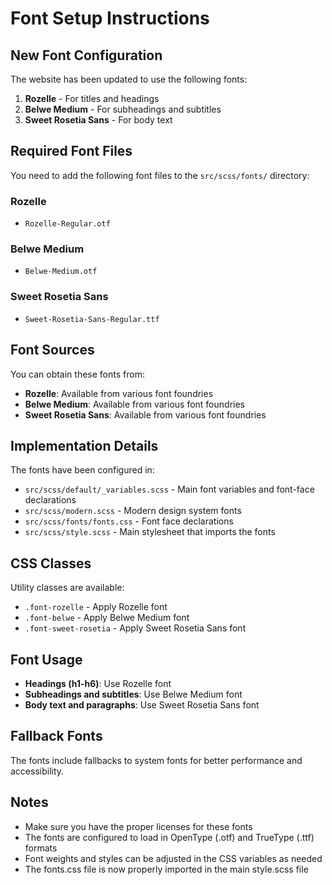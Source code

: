 # Font Setup Instructions

## New Font Configuration

The website has been updated to use the following fonts:

1. **Rozelle** - For titles and headings
2. **Belwe Medium** - For subheadings and subtitles  
3. **Sweet Rosetia Sans** - For body text

## Required Font Files

You need to add the following font files to the `src/scss/fonts/` directory:

### Rozelle
- `Rozelle-Regular.otf`

### Belwe Medium
- `Belwe-Medium.otf`

### Sweet Rosetia Sans
- `Sweet-Rosetia-Sans-Regular.ttf`

## Font Sources

You can obtain these fonts from:
- **Rozelle**: Available from various font foundries
- **Belwe Medium**: Available from various font foundries  
- **Sweet Rosetia Sans**: Available from various font foundries

## Implementation Details

The fonts have been configured in:
- `src/scss/default/_variables.scss` - Main font variables and font-face declarations
- `src/scss/modern.scss` - Modern design system fonts
- `src/scss/fonts/fonts.css` - Font face declarations
- `src/scss/style.scss` - Main stylesheet that imports the fonts

## CSS Classes

Utility classes are available:
- `.font-rozelle` - Apply Rozelle font
- `.font-belwe` - Apply Belwe Medium font  
- `.font-sweet-rosetia` - Apply Sweet Rosetia Sans font

## Font Usage

- **Headings (h1-h6)**: Use Rozelle font
- **Subheadings and subtitles**: Use Belwe Medium font
- **Body text and paragraphs**: Use Sweet Rosetia Sans font

## Fallback Fonts

The fonts include fallbacks to system fonts for better performance and accessibility.

## Notes

- Make sure you have the proper licenses for these fonts
- The fonts are configured to load in OpenType (.otf) and TrueType (.ttf) formats
- Font weights and styles can be adjusted in the CSS variables as needed
- The fonts.css file is now properly imported in the main style.scss file

